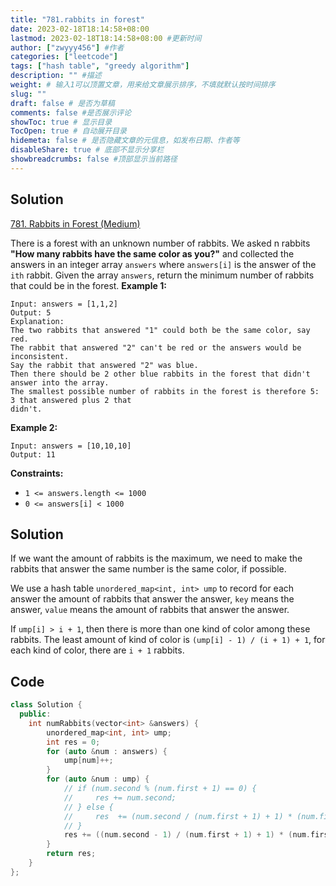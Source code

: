 ```yaml
---
title: "781.rabbits in forest"
date: 2023-02-18T18:14:58+08:00
lastmod: 2023-02-18T18:14:58+08:00 #更新时间
author: ["zwyyy456"] #作者
categories: ["leetcode"]
tags: ["hash table", "greedy algorithm"]
description: "" #描述
weight: # 输入1可以顶置文章，用来给文章展示排序，不填就默认按时间排序
slug: ""
draft: false # 是否为草稿
comments: false #是否展示评论
showToc: true # 显示目录
TocOpen: true # 自动展开目录
hidemeta: false # 是否隐藏文章的元信息，如发布日期、作者等
disableShare: true # 底部不显示分享栏
showbreadcrumbs: false #顶部显示当前路径
---
```

## Solution
[781. Rabbits in Forest (Medium)](https://leetcode.com/problems/rabbits-in-forest/
)

There is a forest with an unknown number of rabbits. We asked n rabbits **"How many rabbits have the
same color as you?"** and collected the answers in an integer array `answers` where `answers[i]` is
the answer of the `ith` rabbit.
Given the array `answers`, return the minimum number of rabbits that could be in the forest.
**Example 1:**
```
Input: answers = [1,1,2]
Output: 5
Explanation:
The two rabbits that answered "1" could both be the same color, say red.
The rabbit that answered "2" can't be red or the answers would be inconsistent.
Say the rabbit that answered "2" was blue.
Then there should be 2 other blue rabbits in the forest that didn't answer into the array.
The smallest possible number of rabbits in the forest is therefore 5: 3 that answered plus 2 that
didn't.
```
**Example 2:**
```
Input: answers = [10,10,10]
Output: 11
```
**Constraints:**
- `1 <= answers.length <= 1000`
- `0 <= answers[i] < 1000`

## Solution
If we want the amount of rabbits is the maximum, we need to make the rabbits that answer the same number is the same color, if possible.

We use a hash table `unordered_map<int, int> ump` to record for each answer the amount of rabbits that answer the answer, `key` means the answer, `value` means the amount of rabbits that answer the answer.

If `ump[i] > i + 1`, then there is more than one kind of color among these rabbits. The least amount of kind of color is `(ump[i] - 1) / (i + 1) + 1`, for each kind of color, there are `i + 1` rabbits.

## Code
```cpp
class Solution {
  public:
    int numRabbits(vector<int> &answers) {
        unordered_map<int, int> ump;
        int res = 0;
        for (auto &num : answers) {
            ump[num]++;
        }
        for (auto &num : ump) {
            // if (num.second % (num.first + 1) == 0) {
            //     res += num.second;
            // } else {
            //     res  += (num.second / (num.first + 1) + 1) * (num.first + 1);
            // }
            res += ((num.second - 1) / (num.first + 1) + 1) * (num.first + 1);
        }
        return res;
    }
};
```